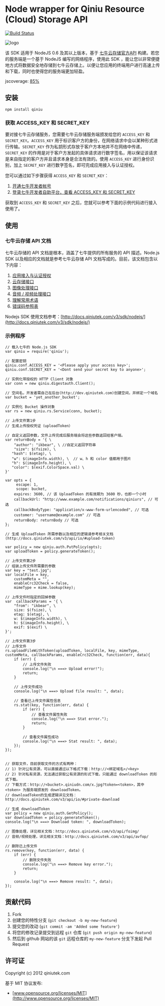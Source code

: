 # Node wrapper for Qiniu Resource (Cloud) Storage API

[![Build Status](https://travis-ci.org/qiniu/nodejs-sdk.png?branch=master)](https://travis-ci.org/qiniu/nodejs-sdk)

![logo](http://qiniutek.com/images/logo-2.png)

该 SDK 适用于 NodeJS 0.6 及其以上版本，基于 [七牛云存储官方API](/v3/api/) 构建。若您的服务端是一个基于 NodeJS 编写的网络程序，使用此 SDK ，能让您以非常便捷地方式将数据安全地存储到七牛云存储上。以便让您应用的终端用户进行高速上传和下载，同时也使得您的服务端更加轻盈。

jscoverage: [85%](http://fengmk2.github.com/coverage/qiniu.html)

## 安装

    npm install qiniu

### 获取 ACCESS_KEY 和 SECRET_KEY

要对接七牛云存储服务，您需要七牛云存储服务端颁发给您的 `ACCESS_KEY` 和 `SECRET_KEY`。`ACCESS_KEY` 用于标识客户方的身份，在网络请求中会以某种形式进行传输。`SECRET_KEY` 作为私钥形式存放于客户方本地并不在网络中传递，`SECRET_KEY` 的作用是对于客户方发起的具体请求进行数字签名，用以保证该请求是来自指定的客户方并且请求本身是合法有效的。使用 `ACCESS_KEY` 进行身份识别，加上 `SECRET_KEY` 进行数字签名，即可完成应用接入与认证授权。

您可以通过如下步骤获得 `ACCESS_KEY` 和 `SECRET_KEY`：

1. [开通七牛开发者帐号](https://dev.qiniutek.com/signup)
2. [登录七牛开发者自助平台，查看 ACCESS_KEY 和 SECRET_KEY](https://dev.qiniutek.com/account/keys)

获取到 `ACCESS_KEY` 和 `SECRET_KEY` 之后，您就可以参考下面的示例代码进行接入使用了。

## 使用

### 七牛云存储 API 文档

七牛云存储的 API 文档是根本，涵盖了七牛提供的所有服务的 API 描述。Node.js SDK 以及相应的文档就是参考七牛云存储 API 文档写成的。目前，该文档包含以下内容：

1. [应用接入与认证授权](http://docs.qiniutek.com/v3/api/auth/)
2. [云存储接口](http://docs.qiniutek.com/v3/api/io/)
3. [图像处理接口](http://docs.qiniutek.com/v3/api/foimg/)
4. [音频 / 视频处理接口](http://docs.qiniutek.com/v3/api/avfop/)
5. [理解常用术语](http://docs.qiniutek.com/v3/api/words/)
6. [错误码参照表](http://docs.qiniutek.com/v3/api/code/)

Nodejs SDK 使用文档参考：[http://docs.qiniutek.com/v3/sdk/nodejs/](http://docs.qiniutek.com/v3/sdk/nodejs/)


### 示例程序

	// 载入七牛的 Node.js SDK
    var qiniu = require('qiniu');

    // 配置密钥
    qiniu.conf.ACCESS_KEY = '<Please apply your access key>';
    qiniu.conf.SECRET_KEY = '<Dont send your secret key to anyone>';

    // 实例化带授权的 HTTP Client 对象
    var conn = new qiniu.digestauth.Client();

    // 空间名，开发者需自己在后台(http://dev.qiniutek.com)创建空间，并绑定一个域名
    var bucket = 'yet_another_bucket';

    // 实例化 Bucket 操作对象
    var rs = new qiniu.rs.Service(conn, bucket);

    // 上传文件第1步
    // 生成上传授权凭证（uploadToken）
    
    // 自定义返回参数，文件上传完成后服务端会将这些参数返回给客户端。
    var returnBody = '{ \
    	"author": "ikbear", \ //自定义返回字符串
      	"size": $(fsize), \
       "hash": $(etag), \
       "w": $(imageInfo.width), \  // w、h 和 color 值都用于图片
       "h": $(imageInfo.height), \
       "color": $(exif.ColorSpace.val) \
    }'
        
    var opts = {
    	 escape: 1,
    	 scope: bucket,
        expires: 3600, // 该 UploadToken 的有效期为 3600 秒，也即一个小时
        callbackUrl: "http://www.example.com/notifications/qiniurs", // 可选
        callbackBodyType: "application/x-www-form-urlencoded", // 可选
        customer: "username@example.com" // 可选
        returnBody: returnBody // 可选
    };
    
    // 生成 UploadToken 所需参数以及相应的逻辑请参考相关文档(http://docs.qiniutek.com/v3/api/io/#upload-token) 
    
    var policy = new qiniu.auth.PutPolicy(opts);
    var uploadToken = policy.generateToken();

    // 上传文件第2步
    // 组装上传文件所需要的参数
    var key = "test.jpg";
    var localFile = key,
        customMeta = "",
        enableCrc32Check = false,
        mimeType = mime.lookup(key);
    
    // 上传文件时指定的回掉参数    
    var  callbackParams = '{ \
        "from": "ikbear", \
        size: $(fsize), \
        etag: $(etag), \
        w: $(imageInfo.width), \
        h: $(imageInfo.height), \
        exif: $(exif) \
    }';

    // 上传文件第3步
    // 上传文件
    rs.uploadFileWithToken(uploadToken, localFile, key, mimeType, customMeta, callbackParams, enableCrc32Check, function(err, data){
        if (err) {
            // 上传文件失败
            console.log("\n ===> Upload error!");
            return;
        }
        
        // 上传文件成功
        console.log("\n ===> Upload file result: ", data);

        // 查看已上传文件属性信息
        rs.stat(key, function(err, data) {
            if (err) {
                // 查看文件属性失败
                console.log("\n ===> Stat error.");
                return;
            }
            
            // 查看文件属性成功
            console.log("\n ===> Stat result: ", data);
        });
    });


    // 获取文件，目前获取文件的方式有两种：
    // 1) 针对公有资源，可以直接通过以下格式下载：http://<绑定域名>/<key>
    // 2) 针对私有资源，无法通过获取公有资源的形式下载，只能通过 downloadToken 的形式下载。
    // 下载方式：http://<bucket>.qiniudn.com/x.jpg?token=<token>，其中 <token> 为服务端颁发的 downloadToken。
    // downloadToken的生成逻辑详见文档：http://docs.qiniutek.com/v3/api/io/#private-download
    
    // 生成 downloadToken
    var policy = new qiniu.auth.GetPolicy();
    var downloadToken = policy.generateToken();
    console.log("\n ===> Download token: ", downloadToken);
    
    // 图像处理，详见相关文档：http://docs.qiniutek.com/v3/api/foimg/
    // 音频/视频处理，详见相关文档：http://docs.qiniutek.com/v3/api/avfop/
    
    // 删除已上传文件
    rs.remove(key, function(err, data) {
        if (err) {
        	// 删除文件失败
        	console.log("\n ===> Remove key error.");
        	return;
        }
        
        console.log("\n ===> Remove result: ", data);
    });


## 贡献代码

1. Fork
2. 创建您的特性分支 (`git checkout -b my-new-feature`)
3. 提交您的改动 (`git commit -am 'Added some feature'`)
4. 将您的修改记录提交到远程 `git` 仓库 (`git push origin my-new-feature`)
5. 然后到 github 网站的该 `git` 远程仓库的 `my-new-feature` 分支下发起 Pull Request

## 许可证

Copyright (c) 2012 qiniutek.com

基于 MIT 协议发布:

* [www.opensource.org/licenses/MIT](http://www.opensource.org/licenses/MIT)
